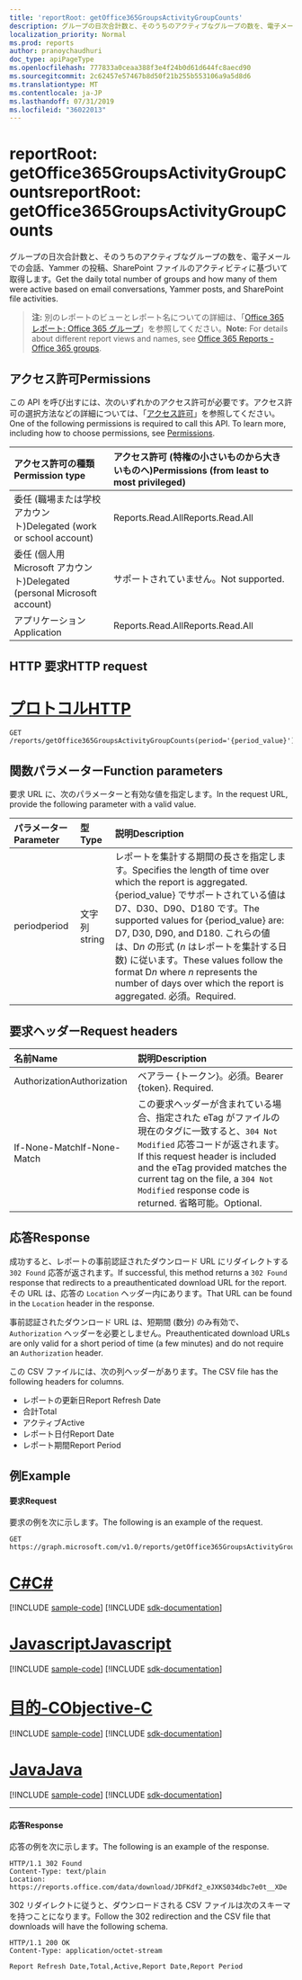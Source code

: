 ```yaml
---
title: 'reportRoot: getOffice365GroupsActivityGroupCounts'
description: グループの日次合計数と、そのうちのアクティブなグループの数を、電子メールでの会話、Yammer の投稿、SharePoint ファイルのアクティビティに基づいて取得します。
localization_priority: Normal
ms.prod: reports
author: pranoychaudhuri
doc_type: apiPageType
ms.openlocfilehash: 777833a0ceaa388f3e4f24b0d61d644fc8aecd90
ms.sourcegitcommit: 2c62457e57467b8d50f21b255b553106a9a5d8d6
ms.translationtype: MT
ms.contentlocale: ja-JP
ms.lasthandoff: 07/31/2019
ms.locfileid: "36022013"
---
```

# <a name="reportroot-getoffice365groupsactivitygroupcounts"></a><span data-ttu-id="580c7-103">reportRoot: getOffice365GroupsActivityGroupCounts</span><span class="sxs-lookup"><span data-stu-id="580c7-103">reportRoot: getOffice365GroupsActivityGroupCounts</span></span>

<span data-ttu-id="580c7-104">グループの日次合計数と、そのうちのアクティブなグループの数を、電子メールでの会話、Yammer の投稿、SharePoint ファイルのアクティビティに基づいて取得します。</span><span class="sxs-lookup"><span data-stu-id="580c7-104">Get the daily total number of groups and how many of them were active based on email conversations, Yammer posts, and SharePoint file activities.</span></span>

> <span data-ttu-id="580c7-105">**注:** 別のレポートのビューとレポート名についての詳細は、「[Office 365 レポート: Office 365 グループ](https://support.office.com/client/Office-365-groups-a27f1a99-3557-4f85-9560-a28e3d822a40)」を参照してください。</span><span class="sxs-lookup"><span data-stu-id="580c7-105">**Note:** For details about different report views and names, see [Office 365 Reports - Office 365 groups](https://support.office.com/client/Office-365-groups-a27f1a99-3557-4f85-9560-a28e3d822a40).</span></span>

## <a name="permissions"></a><span data-ttu-id="580c7-106">アクセス許可</span><span class="sxs-lookup"><span data-stu-id="580c7-106">Permissions</span></span>

<span data-ttu-id="580c7-p101">この API を呼び出すには、次のいずれかのアクセス許可が必要です。アクセス許可の選択方法などの詳細については、「[アクセス許可](/graph/permissions-reference)」を参照してください。</span><span class="sxs-lookup"><span data-stu-id="580c7-p101">One of the following permissions is required to call this API. To learn more, including how to choose permissions, see [Permissions](/graph/permissions-reference).</span></span>

| <span data-ttu-id="580c7-109">アクセス許可の種類</span><span class="sxs-lookup"><span data-stu-id="580c7-109">Permission type</span></span>                        | <span data-ttu-id="580c7-110">アクセス許可 (特権の小さいものから大きいものへ)</span><span class="sxs-lookup"><span data-stu-id="580c7-110">Permissions (from least to most privileged)</span></span> |
| :------------------------------------- | :--------------------------------------- |
| <span data-ttu-id="580c7-111">委任 (職場または学校アカウント)</span><span class="sxs-lookup"><span data-stu-id="580c7-111">Delegated (work or school account)</span></span>     | <span data-ttu-id="580c7-112">Reports.Read.All</span><span class="sxs-lookup"><span data-stu-id="580c7-112">Reports.Read.All</span></span>                         |
| <span data-ttu-id="580c7-113">委任 (個人用 Microsoft アカウント)</span><span class="sxs-lookup"><span data-stu-id="580c7-113">Delegated (personal Microsoft account)</span></span> | <span data-ttu-id="580c7-114">サポートされていません。</span><span class="sxs-lookup"><span data-stu-id="580c7-114">Not supported.</span></span>                           |
| <span data-ttu-id="580c7-115">アプリケーション</span><span class="sxs-lookup"><span data-stu-id="580c7-115">Application</span></span>                            | <span data-ttu-id="580c7-116">Reports.Read.All</span><span class="sxs-lookup"><span data-stu-id="580c7-116">Reports.Read.All</span></span>                         |

## <a name="http-request"></a><span data-ttu-id="580c7-117">HTTP 要求</span><span class="sxs-lookup"><span data-stu-id="580c7-117">HTTP request</span></span>


# <a name="httptabhttp"></a>[<span data-ttu-id="580c7-118">プロトコル</span><span class="sxs-lookup"><span data-stu-id="580c7-118">HTTP</span></span>](#tab/http)
<!-- { "blockType": "ignored" } --> 

```http
GET /reports/getOffice365GroupsActivityGroupCounts(period='{period_value}')
```

## <a name="function-parameters"></a><span data-ttu-id="580c7-119">関数パラメーター</span><span class="sxs-lookup"><span data-stu-id="580c7-119">Function parameters</span></span>

<span data-ttu-id="580c7-120">要求 URL に、次のパラメーターと有効な値を指定します。</span><span class="sxs-lookup"><span data-stu-id="580c7-120">In the request URL, provide the following parameter with a valid value.</span></span>

| <span data-ttu-id="580c7-121">パラメーター</span><span class="sxs-lookup"><span data-stu-id="580c7-121">Parameter</span></span> | <span data-ttu-id="580c7-122">型</span><span class="sxs-lookup"><span data-stu-id="580c7-122">Type</span></span>   | <span data-ttu-id="580c7-123">説明</span><span class="sxs-lookup"><span data-stu-id="580c7-123">Description</span></span>                              |
| :-------- | :----- | :--------------------------------------- |
| <span data-ttu-id="580c7-124">period</span><span class="sxs-lookup"><span data-stu-id="580c7-124">period</span></span>    | <span data-ttu-id="580c7-125">文字列</span><span class="sxs-lookup"><span data-stu-id="580c7-125">string</span></span> | <span data-ttu-id="580c7-126">レポートを集計する期間の長さを指定します。</span><span class="sxs-lookup"><span data-stu-id="580c7-126">Specifies the length of time over which the report is aggregated.</span></span> <span data-ttu-id="580c7-127">{period_value} でサポートされている値は D7、D30、D90、D180 です。</span><span class="sxs-lookup"><span data-stu-id="580c7-127">The supported values for {period_value} are: D7, D30, D90, and D180.</span></span> <span data-ttu-id="580c7-128">これらの値は、D*n* の形式 (*n* はレポートを集計する日数) に従います。</span><span class="sxs-lookup"><span data-stu-id="580c7-128">These values follow the format D*n* where *n* represents the number of days over which the report is aggregated.</span></span> <span data-ttu-id="580c7-129">必須。</span><span class="sxs-lookup"><span data-stu-id="580c7-129">Required.</span></span> |

## <a name="request-headers"></a><span data-ttu-id="580c7-130">要求ヘッダー</span><span class="sxs-lookup"><span data-stu-id="580c7-130">Request headers</span></span>

| <span data-ttu-id="580c7-131">名前</span><span class="sxs-lookup"><span data-stu-id="580c7-131">Name</span></span>          | <span data-ttu-id="580c7-132">説明</span><span class="sxs-lookup"><span data-stu-id="580c7-132">Description</span></span>                              |
| :------------ | :--------------------------------------- |
| <span data-ttu-id="580c7-133">Authorization</span><span class="sxs-lookup"><span data-stu-id="580c7-133">Authorization</span></span> | <span data-ttu-id="580c7-p103">ベアラー {トークン}。必須。</span><span class="sxs-lookup"><span data-stu-id="580c7-p103">Bearer {token}. Required.</span></span>                |
| <span data-ttu-id="580c7-136">If-None-Match</span><span class="sxs-lookup"><span data-stu-id="580c7-136">If-None-Match</span></span> | <span data-ttu-id="580c7-137">この要求ヘッダーが含まれている場合、指定された eTag がファイルの現在のタグに一致すると、`304 Not Modified` 応答コードが返されます。</span><span class="sxs-lookup"><span data-stu-id="580c7-137">If this request header is included and the eTag provided matches the current tag on the file, a `304 Not Modified` response code is returned.</span></span> <span data-ttu-id="580c7-138">省略可能。</span><span class="sxs-lookup"><span data-stu-id="580c7-138">Optional.</span></span> |

## <a name="response"></a><span data-ttu-id="580c7-139">応答</span><span class="sxs-lookup"><span data-stu-id="580c7-139">Response</span></span>

<span data-ttu-id="580c7-140">成功すると、レポートの事前認証されたダウンロード URL にリダイレクトする `302 Found` 応答が返されます。</span><span class="sxs-lookup"><span data-stu-id="580c7-140">If successful, this method returns a `302 Found` response that redirects to a preauthenticated download URL for the report.</span></span> <span data-ttu-id="580c7-141">その URL は、応答の `Location` ヘッダー内にあります。</span><span class="sxs-lookup"><span data-stu-id="580c7-141">That URL can be found in the `Location` header in the response.</span></span>

<span data-ttu-id="580c7-142">事前認証されたダウンロード URL は、短期間 (数分) のみ有効で、`Authorization` ヘッダーを必要としません。</span><span class="sxs-lookup"><span data-stu-id="580c7-142">Preauthenticated download URLs are only valid for a short period of time (a few minutes) and do not require an `Authorization` header.</span></span>

<span data-ttu-id="580c7-143">この CSV ファイルには、次の列ヘッダーがあります。</span><span class="sxs-lookup"><span data-stu-id="580c7-143">The CSV file has the following headers for columns.</span></span>

- <span data-ttu-id="580c7-144">レポートの更新日</span><span class="sxs-lookup"><span data-stu-id="580c7-144">Report Refresh Date</span></span>
- <span data-ttu-id="580c7-145">合計</span><span class="sxs-lookup"><span data-stu-id="580c7-145">Total</span></span>
- <span data-ttu-id="580c7-146">アクティブ</span><span class="sxs-lookup"><span data-stu-id="580c7-146">Active</span></span>
- <span data-ttu-id="580c7-147">レポート日付</span><span class="sxs-lookup"><span data-stu-id="580c7-147">Report Date</span></span>
- <span data-ttu-id="580c7-148">レポート期間</span><span class="sxs-lookup"><span data-stu-id="580c7-148">Report Period</span></span>

## <a name="example"></a><span data-ttu-id="580c7-149">例</span><span class="sxs-lookup"><span data-stu-id="580c7-149">Example</span></span>

#### <a name="request"></a><span data-ttu-id="580c7-150">要求</span><span class="sxs-lookup"><span data-stu-id="580c7-150">Request</span></span>

<span data-ttu-id="580c7-151">要求の例を次に示します。</span><span class="sxs-lookup"><span data-stu-id="580c7-151">The following is an example of the request.</span></span>

<!--{
  "blockType": "request",
  "isComposable": true,
  "name": "reportroot_getoffice365groupsactivitygroupcounts"
}-->

```http
GET https://graph.microsoft.com/v1.0/reports/getOffice365GroupsActivityGroupCounts(period='D7')
```
# <a name="ctabcsharp"></a>[<span data-ttu-id="580c7-152">C#</span><span class="sxs-lookup"><span data-stu-id="580c7-152">C#</span></span>](#tab/csharp)
[!INCLUDE [sample-code](../includes/snippets/csharp/reportroot-getoffice365groupsactivitygroupcounts-csharp-snippets.md)]
[!INCLUDE [sdk-documentation](../includes/snippets/snippets-sdk-documentation-link.md)]

# <a name="javascripttabjavascript"></a>[<span data-ttu-id="580c7-153">Javascript</span><span class="sxs-lookup"><span data-stu-id="580c7-153">Javascript</span></span>](#tab/javascript)
[!INCLUDE [sample-code](../includes/snippets/javascript/reportroot-getoffice365groupsactivitygroupcounts-javascript-snippets.md)]
[!INCLUDE [sdk-documentation](../includes/snippets/snippets-sdk-documentation-link.md)]

# <a name="objective-ctabobjc"></a>[<span data-ttu-id="580c7-154">目的-C</span><span class="sxs-lookup"><span data-stu-id="580c7-154">Objective-C</span></span>](#tab/objc)
[!INCLUDE [sample-code](../includes/snippets/objc/reportroot-getoffice365groupsactivitygroupcounts-objc-snippets.md)]
[!INCLUDE [sdk-documentation](../includes/snippets/snippets-sdk-documentation-link.md)]

# <a name="javatabjava"></a>[<span data-ttu-id="580c7-155">Java</span><span class="sxs-lookup"><span data-stu-id="580c7-155">Java</span></span>](#tab/java)
[!INCLUDE [sample-code](../includes/snippets/java/reportroot-getoffice365groupsactivitygroupcounts-java-snippets.md)]
[!INCLUDE [sdk-documentation](../includes/snippets/snippets-sdk-documentation-link.md)]

---


#### <a name="response"></a><span data-ttu-id="580c7-156">応答</span><span class="sxs-lookup"><span data-stu-id="580c7-156">Response</span></span>

<span data-ttu-id="580c7-157">応答の例を次に示します。</span><span class="sxs-lookup"><span data-stu-id="580c7-157">The following is an example of the response.</span></span>

<!-- {
  "blockType": "response",
  "truncated": true,
  "@odata.type": "microsoft.graph.report"
} -->

```http
HTTP/1.1 302 Found
Content-Type: text/plain
Location: https://reports.office.com/data/download/JDFKdf2_eJXKS034dbc7e0t__XDe
```

<span data-ttu-id="580c7-158">302 リダイレクトに従うと、ダウンロードされる CSV ファイルは次のスキーマを持つことになります。</span><span class="sxs-lookup"><span data-stu-id="580c7-158">Follow the 302 redirection and the CSV file that downloads will have the following schema.</span></span>

<!-- { "blockType": "ignored" } --> 

```http
HTTP/1.1 200 OK
Content-Type: application/octet-stream

Report Refresh Date,Total,Active,Report Date,Report Period
```
<!-- uuid: 8fcb5dbc-d5aa-4681-8e31-b001d5168d79 
2015-10-25 14:57:30 UTC -->
<!-- {
  "type": "#page.annotation",
  "description": "Example",
  "keywords": "",
  "section": "documentation",
  "tocPath": "",
  "suppressions": [
  ]
}-->
